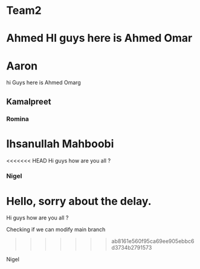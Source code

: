 # Team2

Ahmed
HI guys here is Ahmed Omar
=======
Aaron
=======
hi Guys here is Ahmed Omarg

## Kamalpreet

### Romina

# Ihsanullah Mahboobi
<<<<<<< HEAD
Hi guys how are you all ?

### Nigel

Hello, sorry about the delay.
=======

Hi guys how are you all ?

Checking if we can modify main branch
>>>>>>> ab8161e560f95ca69ee905ebbc6d3734b2791573


Nigel